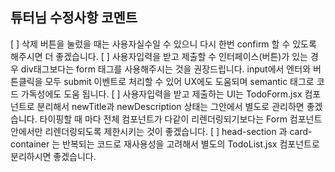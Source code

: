 ## 튜터님 수정사항 코멘트

[ ] 삭제 버튼을 눌렀을 때는 사용자실수일 수 있으니 다시 한번 confirm 할 수 있도록 해주시면 더 좋겠습니다.
[ ] 사용자입력을 받고 제출할 수 인터페이스(버튼)가 있는 경우 div태그보다는 form 태그를 사용해주시는 것을 권장드립니다. input에서 엔터와 버튼클릭을 모두 submit 이벤트로 처리할 수 있어 UX에도 도움되며 semantic 태그로 코드 가독성에도 도움 됩니다.
[ ] 사용자입력을 받고 제출하는 UI는 TodoForm.jsx 컴포넌트로 분리해서 newTitle과 newDescription 상태는 그안에서 별도로 관리하면 좋겠습니다. 타이핑할 때 마다 전체 컴포넌트가 다같이 리렌더링되기보다는 Form 컴포넌트안에서만 리렌더링되도록 제한시키는 것이 좋겠습니다.
[ ] head-section 과 card-container 는 반복되는 코드로 재사용성을 고려해서 별도의 TodoList.jsx 컴포넌트로 분리하시면 좋겠습니다.
